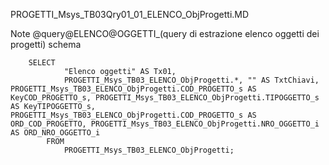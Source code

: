 PROGETTI_Msys_TB03Qry01_01_ELENCO_ObjProgetti.MD

Note
		@query@ELENCO@OGGETTI_(query di estrazione elenco oggetti dei progetti)
	schema


		SELECT 
				"Elenco oggetti" AS Tx01, 
				PROGETTI_Msys_TB03_ELENCO_ObjProgetti.*, "" AS TxtChiavi, PROGETTI_Msys_TB03_ELENCO_ObjProgetti.COD_PROGETTO_s AS KeyCOD_PROGETTO_s, PROGETTI_Msys_TB03_ELENCO_ObjProgetti.TIPOGGETTO_s AS KeyTIPOGGETTO_s, PROGETTI_Msys_TB03_ELENCO_ObjProgetti.COD_PROGETTO_s AS ORD_COD_PROGETTO, PROGETTI_Msys_TB03_ELENCO_ObjProgetti.NRO_OGGETTO_i AS ORD_NRO_OGGETTO_i
			FROM 
				PROGETTI_Msys_TB03_ELENCO_ObjProgetti;

